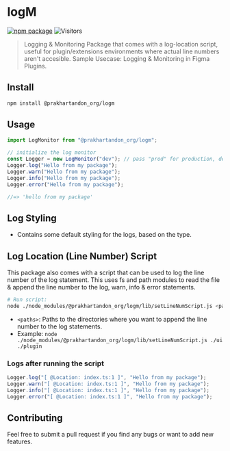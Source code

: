 # logM

[![npm package][npm-img]][npm-url]
![Visitors](https://visitor-badge.laobi.icu/badge?page_id=prakhart111.logM)

> Logging & Monitoring Package that comes with a log-location script, useful for plugin/extensions environments where actual line numbers aren't accesible.
> Sample Usecase: Logging & Monitoring in Figma Plugins.

## Install

```bash
npm install @prakhartandon_org/logm
```

## Usage

```ts
import LogMonitor from "@prakhartandon_org/logm";

// initialize the log monitor
const Logger = new LogMonitor("dev"); // pass "prod" for production, default is "dev"
Logger.log("Hello from my package");
Logger.warn("Hello from my package");
Logger.info("Hello from my package");
Logger.error("Hello from my package");

//=> 'hello from my package'
```

## Log Styling

- Contains some default styling for the logs, based on the type.

## Log Location (Line Number) Script

This package also comes with a script that can be used to log the line number of the log statement. This uses fs and path modules to read the file & append the line number to the log, warn, info & error statements.

```bash
# Run script:
node ./node_modules/@prakhartandon_org/logm/lib/setLineNumScript.js <paths>
```

- `<paths>`: Paths to the directories where you want to append the line number to the log statements.
- Example: `node ./node_modules/@prakhartandon_org/logm/lib/setLineNumScript.js ./ui ./plugin`

### Logs after running the script

```ts
Logger.log("[ @Location: index.ts:1 ]", "Hello from my package");
Logger.warn("[ @Location: index.ts:1 ]", "Hello from my package");
Logger.info("[ @Location: index.ts:1 ]", "Hello from my package");
Logger.error("[ @Location: index.ts:1 ]", "Hello from my package");
```

## Contributing

Feel free to submit a pull request if you find any bugs or want to add new features.

[npm-img]: https://img.shields.io/npm/v/@prakhartandon_org/logm
[npm-url]: https://www.npmjs.com/package/@prakhartandon_org/logm
